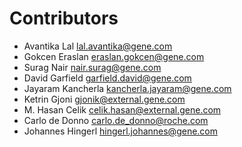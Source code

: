 # Contributors

* Avantika Lal <lal.avantika@gene.com>
* Gokcen Eraslan <eraslan.gokcen@gene.com>
* Surag Nair <nair.surag@gene.com>
* David Garfield <garfield.david@gene.com>
* Jayaram Kancherla <kancherla.jayaram@gene.com>
* Ketrin Gjoni <gjonik@external.gene.com>
* M. Hasan Celik <celik.hasan@external.gene.com>
* Carlo de Donno <carlo.de_donno@roche.com>
* Johannes Hingerl <hingerl.johannes@gene.com>